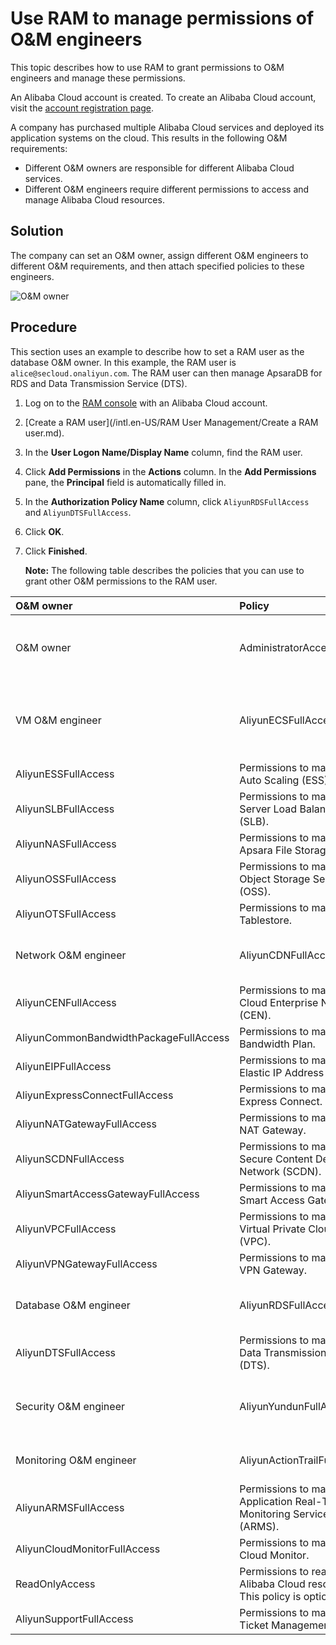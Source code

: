 # Use RAM to manage permissions of O&M engineers

This topic describes how to use RAM to grant permissions to O&M engineers and manage these permissions.

An Alibaba Cloud account is created. To create an Alibaba Cloud account, visit the [account registration page](https://account.alibabacloud.com/register/intl_register.htm).

A company has purchased multiple Alibaba Cloud services and deployed its application systems on the cloud. This results in the following O&M requirements:

-   Different O&M owners are responsible for different Alibaba Cloud services.
-   Different O&M engineers require different permissions to access and manage Alibaba Cloud resources.

## Solution

The company can set an O&M owner, assign different O&M engineers to different O&M requirements, and then attach specified policies to these engineers.

![O&M owner](https://static-aliyun-doc.oss-cn-hangzhou.aliyuncs.com/assets/img/en-US/1580549951/p37801.png)

## Procedure

This section uses an example to describe how to set a RAM user as the database O&M owner. In this example, the RAM user is `alice@secloud.onaliyun.com`. The RAM user can then manage ApsaraDB for RDS and Data Transmission Service \(DTS\).

1.  Log on to the [RAM console](https://ram.console.aliyun.com/) with an Alibaba Cloud account.

2.  [Create a RAM user](/intl.en-US/RAM User Management/Create a RAM user.md).

3.  In the **User Logon Name/Display Name** column, find the RAM user.

4.  Click **Add Permissions** in the **Actions** column. In the **Add Permissions** pane, the **Principal** field is automatically filled in.

5.  In the **Authorization Policy Name** column, click `AliyunRDSFullAccess` and `AliyunDTSFullAccess`.

6.  Click **OK**.

7.  Click **Finished**.

    **Note:** The following table describes the policies that you can use to grant other O&M permissions to the RAM user.


|O&M owner|Policy|Description|
|:--------|:-----|:----------|
|O&M owner|AdministratorAccess|Permissions to manage all Alibaba Cloud resources.|
|VM O&M engineer|AliyunECSFullAccess|Permissions to manage Elastic Compute Service \(ECS\).|
|AliyunESSFullAccess|Permissions to manage Auto Scaling \(ESS\).|
|AliyunSLBFullAccess|Permissions to manage Server Load Balancer \(SLB\).|
|AliyunNASFullAccess|Permissions to manage Apsara File Storage NAS.|
|AliyunOSSFullAccess|Permissions to manage Object Storage Service \(OSS\).|
|AliyunOTSFullAccess|Permissions to manage Tablestore.|
|Network O&M engineer|AliyunCDNFullAccess|Permissions to manage Alibaba Cloud CDN.|
|AliyunCENFullAccess|Permissions to manage Cloud Enterprise Network \(CEN\).|
|AliyunCommonBandwidthPackageFullAccess|Permissions to manage EIP Bandwidth Plan.|
|AliyunEIPFullAccess|Permissions to manage Elastic IP Address \(EIP\).|
|AliyunExpressConnectFullAccess|Permissions to manage Express Connect.|
|AliyunNATGatewayFullAccess|Permissions to manage NAT Gateway.|
|AliyunSCDNFullAccess|Permissions to manage Secure Content Delivery Network \(SCDN\).|
|AliyunSmartAccessGatewayFullAccess|Permissions to manage Smart Access Gateway.|
|AliyunVPCFullAccess|Permissions to manage Virtual Private Cloud \(VPC\).|
|AliyunVPNGatewayFullAccess|Permissions to manage VPN Gateway.|
|Database O&M engineer|AliyunRDSFullAccess|Permissions to manage ApsaraDB for RDS.|
|AliyunDTSFullAccess|Permissions to manage Data Transmission Service \(DTS\).|
|Security O&M engineer|AliyunYundunFullAccess|Permissions to manage Alibaba Cloud Security.|
|Monitoring O&M engineer|AliyunActionTrailFullAccess|Permissions to manage ActionTrail.|
|AliyunARMSFullAccess|Permissions to manage Application Real-Time Monitoring Service \(ARMS\).|
|AliyunCloudMonitorFullAccess|Permissions to manage Cloud Monitor.|
|ReadOnlyAccess|Permissions to read all Alibaba Cloud resources. This policy is optional.|
|AliyunSupportFullAccess|Permissions to manage Ticket Management.|

